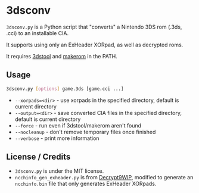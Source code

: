 # 3dsconv
`3dsconv.py` is a Python script that "converts" a Nintendo 3DS rom (.3ds, .cci) to an installable CIA.

It supports using only an ExHeader XORpad, as well as decrypted roms.

It requires [3dstool](https://github.com/dnasdw/3dstool) and [makerom](https://github.com/profi200/Project_CTR) in the PATH.

## Usage
```bash
3dsconv.py [options] game.3ds [game.cci ...]
```
* `--xorpads=<dir>` - use xorpads in the specified directory, default is current directory
* `--output=<dir>` - save converted CIA files in the specified directory, default is current directory
* `--force` - run even if 3dstool/makerom aren't found
* `--nocleanup` - don't remove temporary files once finished
* `--verbose` - print more information

## License / Credits
* `3dsconv.py` is under the MIT license.
* `ncchinfo_gen_exheader.py` is from [Decrypt9WIP](https://github.com/d0k3/Decrypt9WIP/blob/master/scripts/ncchinfo_gen.py), modified to generate an `ncchinfo.bin` file that only generates ExHeader XORpads.